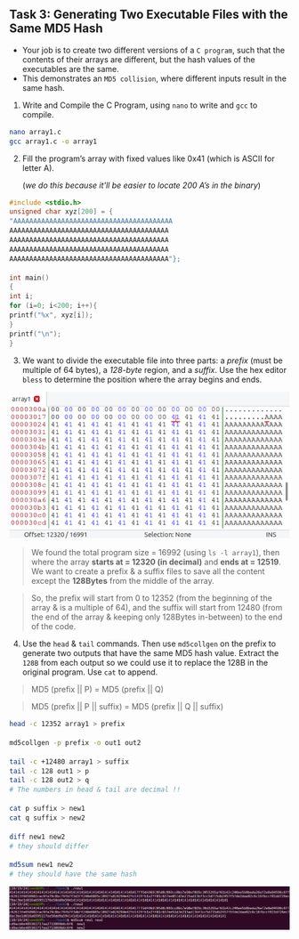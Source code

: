 ## Task 3: Generating Two Executable Files with the Same MD5 Hash

- Your job is to create two different versions of a `C program`, such that the contents of their arrays are different, but the hash values of the executables are the same.
- This demonstrates an `MD5 collision`, where different inputs result in the same hash.

1. Write and Compile the C Program, using `nano` to write and `gcc` to compile.
```bash
nano array1.c
gcc array1.c -o array1
```

2. Fill the program’s array with fixed values like 0x41 (which is ASCII for letter A).

    (*we do this because it'll be easier to locate 200 A’s in the binary*)
```c
#include <stdio.h>
unsigned char xyz[200] = {
"AAAAAAAAAAAAAAAAAAAAAAAAAAAAAAAAAAAAAAAA
AAAAAAAAAAAAAAAAAAAAAAAAAAAAAAAAAAAAAAAA
AAAAAAAAAAAAAAAAAAAAAAAAAAAAAAAAAAAAAAAA
AAAAAAAAAAAAAAAAAAAAAAAAAAAAAAAAAAAAAAAA
AAAAAAAAAAAAAAAAAAAAAAAAAAAAAAAAAAAAAAAA"};

int main()
{
int i;
for (i=0; i<200; i++){
printf("%x", xyz[i]);
}
printf("\n");
}
```

3. We want to divide the executable file into three parts: a *prefix* (must be multiple of 64 bytes), a *128-byte* region, and a *suffix*. Use the hex editor `bless` to determine the position where the array begins and ends.

![Bless command output](https://github.com/moooninjune/SEED-Crypto-Lab/blob/ff93ab992f025efe9781d1648e18262bdb492e13/images/lab2-task3-bless.png)

> We found the total program size = 16992 (using `ls -l array1`),
> then where the array **starts at = 12320 (in decimal)** and **ends at = 12519**.
> We want to create a prefix & a suffix files to save all the content except the **128Bytes** from the middle of the array.

> So, the prefix will start from 0 to 12352 (from the beginning of the array & is a multiple of 64), and the suffix will start from 12480 (from the end of the array & keeping only 128Bytes in-between) to the end of the code.

4. Use the `head` & `tail` commands. Then use `md5collgen` on the prefix to generate two outputs that have the same MD5 hash value. Extract the `128B` from each output so we could use it to replace the 128B in the original program. Use `cat` to append.

> MD5 (prefix || P) = MD5 (prefix || Q)

> MD5 (prefix || P || suffix) = MD5 (prefix || Q || suffix)

```bash
head -c 12352 array1 > prefix

md5collgen -p prefix -o out1 out2

tail -c +12480 array1 > suffix
tail -c 128 out1 > p
tail -c 128 out2 > q
# The numbers in head & tail are decimal !!

cat p suffix > new1
cat q suffix > new2

diff new1 new2
# they should differ

md5sum new1 new2
# they should have the same hash
```

![Output](https://github.com/moooninjune/SEED-Crypto-Lab/blob/37a15f4508fe12c82c8e70d0ea1cf657623fa8ee/images/lab2-task3-output.png)
